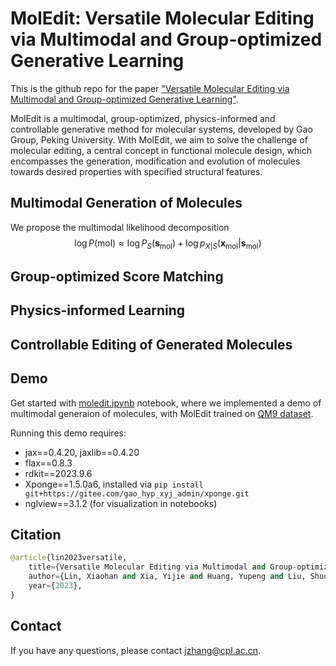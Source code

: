 # MolEdit: Versatile Molecular Editing via Multimodal and Group-optimized Generative Learning

This is the github repo for the paper ["Versatile Molecular Editing via Multimodal and Group-optimized Generative Learning"](https://doi.org/10.26434/chemrxiv-2023-j2n6l).

MolEdit is a multimodal, group-optimized, physics-informed and controllable generative method for molecular systems, developed by Gao Group, Peking University. With MolEdit, we aim to solve the challenge of molecular editing, a central concept in functional molecule design, which encompasses the generation, modification and evolution of molecules towards desired properties with specified structural features.

## Multimodal Generation of Molecules 
We propose the multimodal likelihood decomposition 
$$
    \log P(\mathrm{mol})\approx \log P_S(\mathbf{s}_{\mathrm{mol}}) + \log p_{X|S}(\mathbf{x}_{\mathrm{mol}} | \mathbf{s}_{\mathrm{mol}})
$$

## Group-optimized Score Matching 

## Physics-informed Learning 

## Controllable Editing of Generated Molecules

## Demo

Get started with [moledit.ipynb](./moledit.ipynb) notebook, where we implemented a demo of multimodal generaion of molecules, with MolEdit trained on [QM9 dataset](www.nature.com/articles/sdata201422).

Running this demo requires: 
* jax==0.4.20, jaxlib==0.4.20
* flax==0.8.3
* rdkit==2023.9.6
* Xponge==1.5.0a6, installed via `pip install git+https://gitee.com/gao_hyp_xyj_admin/xponge.git`
* nglview==3.1.2 (for visualization in notebooks)

## Citation
```python
@article{lin2023versatile,
    title={Versatile Molecular Editing via Multimodal and Group-optimized Generative Learning},
    author={Lin, Xiaohan and Xia, Yijie and Huang, Yupeng and Liu, Shuo and Chen, Mengyun and Ni, Ningxi and Wang, Zidong and Gao, Yi Qin and Zhang, Jun},
    year={2023},
}
```

## Contact 
If you have any questions, please contact jzhang@cpl.ac.cn.